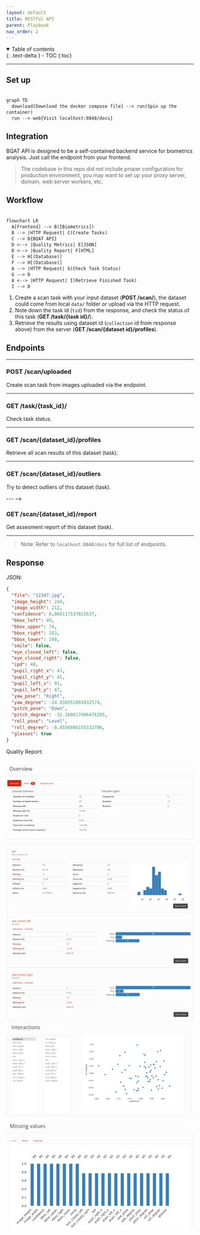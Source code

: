 ```yaml
---
layout: default
title: RESTful API
parent: Playbook
nav_order: 2
---
```


<details open markdown="block">
  <summary>
    Table of contents
  </summary>
  {: .text-delta }
- TOC
{:toc}
</details>

---


## Set up

``` mermaid

graph TD
  download[Download the docker compose file] --> run(Spin up the container)
  run --> web{Visit localhost:8848/docs}

```

## Integration

BQAT API is designed to be a self-contained backend service for biometrics analysis. Just call the endpoint from your frontend.

> The codebase in this repo did not include proper configuration for production environment, you may want to set up your proxy server, domain, web server workers, etc.

## Workflow

``` mermaid

flowchart LR
  A[Frontend] --> B([Biometrics])
  B --> |HTTP Request| C(Create Tasks)
  C --> D{BQAT API}
  D <--> |Quality Metrics| E[JSON]
  D <--> |Quality Report| F[HTML]
  E --> H[(Database)]
  F --> H[(Database)]
  A --> |HTTP Request| G(Check Task Status)
  G --> D
  A <--> |HTTP Request| I(Retrieve Finished Task)
  I --> D

```

1. Create a scan task with your input dataset (__POST /scan/__), the dataset could come from local `data/` folder or upload via the HTTP request.
2. Note down the task id (`tid`) from the response, and check the status of this task (__GET /task/{task id}/__).
3. Retrieve the results using dataset id (`collection` id from response above) from the server (__GET /scan/{dataset id}/profiles__).

## Endpoints

---

<!-- ### POST /scan/

Create scan task from images in `data/` folder mounted to the container.

--- -->

### POST /scan/uploaded

Create scan task from images uploaded via the endpoint.

---

### GET /task/{task_id}/

Check task status.

---

### GET /scan/{dataset_id}/profiles

Retrieve all scan results of this dataset (task).

---

### GET /scan/{dataset_id}/outliers

Try to detect outliers of this dataset (task).

--- -->

### GET /scan/{dataset_id}/report

Get assesment report of this dataset (task).

---

> Note: Refer to `localhost:8848/docs` for full list of endpoints.

## Response

JSON:

``` JSON
{
  "file": "12347.jpg",
  "image_height": 244,
  "image_width": 212,
  "confidence": 0.866117537021637,
  "bbox_left": 49,
  "bbox_upper": 74,
  "bbox_right": 183,
  "bbox_lower": 208,
  "smile": false,
  "eye_closed_left": false,
  "eye_closed_right": false,
  "ipd": 48,
  "pupil_right_x": 43,
  "pupil_right_y": 45,
  "pupil_left_x": 91,
  "pupil_left_y": 47,
  "yaw_pose": "Right",
  "yaw_degree": -24.930552093832574,
  "pitch_pose": "Down",
  "pitch_degree": -32.260817406476285,
  "roll_pose": "Level",
  "roll_degree": -0.4556886155332786,
  "glasses": true
}
```

Quality Report:

![Screenshot](../assets/images/face-overview.png)
![Screenshot](../assets/images/face-ipd.png)
![Screenshot](../assets/images/face-eyeclosed.png)
![Screenshot](../assets/images/face-interaction.png)
![Screenshot](../assets/images/face-missingvalue.png)
